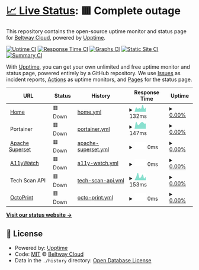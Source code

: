 # [📈 Live Status](https://status.beltway.cloud): <!--live status--> **🟥 Complete outage**

This repository contains the open-source uptime monitor and status page for [Beltway Cloud](https://beltway.cloud), powered by [Upptime](https://github.com/upptime/upptime).

[![Uptime CI](https://github.com/BeltwayCloud/status/workflows/Uptime%20CI/badge.svg)](https://github.com/BeltwayCloud/status/actions?query=workflow%3A%22Uptime+CI%22)
[![Response Time CI](https://github.com/BeltwayCloud/status/workflows/Response%20Time%20CI/badge.svg)](https://github.com/BeltwayCloud/status/actions?query=workflow%3A%22Response+Time+CI%22)
[![Graphs CI](https://github.com/BeltwayCloud/status/workflows/Graphs%20CI/badge.svg)](https://github.com/BeltwayCloud/status/actions?query=workflow%3A%22Graphs+CI%22)
[![Static Site CI](https://github.com/BeltwayCloud/status/workflows/Static%20Site%20CI/badge.svg)](https://github.com/BeltwayCloud/status/actions?query=workflow%3A%22Static+Site+CI%22)
[![Summary CI](https://github.com/BeltwayCloud/status/workflows/Summary%20CI/badge.svg)](https://github.com/BeltwayCloud/status/actions?query=workflow%3A%22Summary+CI%22)

With [Upptime](https://upptime.js.org), you can get your own unlimited and free uptime monitor and status page, powered entirely by a GitHub repository. We use [Issues](https://github.com/BeltwayCloud/status/issues) as incident reports, [Actions](https://github.com/BeltwayCloud/status/actions) as uptime monitors, and [Pages](https://status.beltway.cloud) for the status page.

<!--start: status pages-->
<!-- This summary is generated by Upptime (https://github.com/upptime/upptime) -->
<!-- Do not edit this manually, your changes will be overwritten -->
<!-- prettier-ignore -->
| URL | Status | History | Response Time | Uptime |
| --- | ------ | ------- | ------------- | ------ |
| <img alt="" src="https://icons.duckduckgo.com/ip3/beltway.cloud.ico" height="13"> [Home](https://beltway.cloud) | 🟥 Down | [home.yml](https://github.com/BeltwayCloud/status/commits/HEAD/history/home.yml) | <details><summary><img alt="Response time graph" src="./graphs/home/response-time-week.png" height="20"> 132ms</summary><br><a href="https://status.beltway.cloud/history/home"><img alt="Response time 105" src="https://img.shields.io/endpoint?url=https%3A%2F%2Fraw.githubusercontent.com%2FBeltwayCloud%2Fstatus%2FHEAD%2Fapi%2Fhome%2Fresponse-time.json"></a><br><a href="https://status.beltway.cloud/history/home"><img alt="24-hour response time 141" src="https://img.shields.io/endpoint?url=https%3A%2F%2Fraw.githubusercontent.com%2FBeltwayCloud%2Fstatus%2FHEAD%2Fapi%2Fhome%2Fresponse-time-day.json"></a><br><a href="https://status.beltway.cloud/history/home"><img alt="7-day response time 132" src="https://img.shields.io/endpoint?url=https%3A%2F%2Fraw.githubusercontent.com%2FBeltwayCloud%2Fstatus%2FHEAD%2Fapi%2Fhome%2Fresponse-time-week.json"></a><br><a href="https://status.beltway.cloud/history/home"><img alt="30-day response time 124" src="https://img.shields.io/endpoint?url=https%3A%2F%2Fraw.githubusercontent.com%2FBeltwayCloud%2Fstatus%2FHEAD%2Fapi%2Fhome%2Fresponse-time-month.json"></a><br><a href="https://status.beltway.cloud/history/home"><img alt="1-year response time 111" src="https://img.shields.io/endpoint?url=https%3A%2F%2Fraw.githubusercontent.com%2FBeltwayCloud%2Fstatus%2FHEAD%2Fapi%2Fhome%2Fresponse-time-year.json"></a></details> | <details><summary><a href="https://status.beltway.cloud/history/home">0.00%</a></summary><a href="https://status.beltway.cloud/history/home"><img alt="All-time uptime 0.00%" src="https://img.shields.io/endpoint?url=https%3A%2F%2Fraw.githubusercontent.com%2FBeltwayCloud%2Fstatus%2FHEAD%2Fapi%2Fhome%2Fuptime.json"></a><br><a href="https://status.beltway.cloud/history/home"><img alt="24-hour uptime 0.00%" src="https://img.shields.io/endpoint?url=https%3A%2F%2Fraw.githubusercontent.com%2FBeltwayCloud%2Fstatus%2FHEAD%2Fapi%2Fhome%2Fuptime-day.json"></a><br><a href="https://status.beltway.cloud/history/home"><img alt="7-day uptime 0.00%" src="https://img.shields.io/endpoint?url=https%3A%2F%2Fraw.githubusercontent.com%2FBeltwayCloud%2Fstatus%2FHEAD%2Fapi%2Fhome%2Fuptime-week.json"></a><br><a href="https://status.beltway.cloud/history/home"><img alt="30-day uptime 1.38%" src="https://img.shields.io/endpoint?url=https%3A%2F%2Fraw.githubusercontent.com%2FBeltwayCloud%2Fstatus%2FHEAD%2Fapi%2Fhome%2Fuptime-month.json"></a><br><a href="https://status.beltway.cloud/history/home"><img alt="1-year uptime 0.00%" src="https://img.shields.io/endpoint?url=https%3A%2F%2Fraw.githubusercontent.com%2FBeltwayCloud%2Fstatus%2FHEAD%2Fapi%2Fhome%2Fuptime-year.json"></a></details>
| <img alt="" src="https://icons.duckduckgo.com/ip3/null.ico" height="13"> Portainer | 🟥 Down | [portainer.yml](https://github.com/BeltwayCloud/status/commits/HEAD/history/portainer.yml) | <details><summary><img alt="Response time graph" src="./graphs/portainer/response-time-week.png" height="20"> 147ms</summary><br><a href="https://status.beltway.cloud/history/portainer"><img alt="Response time 102" src="https://img.shields.io/endpoint?url=https%3A%2F%2Fraw.githubusercontent.com%2FBeltwayCloud%2Fstatus%2FHEAD%2Fapi%2Fportainer%2Fresponse-time.json"></a><br><a href="https://status.beltway.cloud/history/portainer"><img alt="24-hour response time 139" src="https://img.shields.io/endpoint?url=https%3A%2F%2Fraw.githubusercontent.com%2FBeltwayCloud%2Fstatus%2FHEAD%2Fapi%2Fportainer%2Fresponse-time-day.json"></a><br><a href="https://status.beltway.cloud/history/portainer"><img alt="7-day response time 147" src="https://img.shields.io/endpoint?url=https%3A%2F%2Fraw.githubusercontent.com%2FBeltwayCloud%2Fstatus%2FHEAD%2Fapi%2Fportainer%2Fresponse-time-week.json"></a><br><a href="https://status.beltway.cloud/history/portainer"><img alt="30-day response time 122" src="https://img.shields.io/endpoint?url=https%3A%2F%2Fraw.githubusercontent.com%2FBeltwayCloud%2Fstatus%2FHEAD%2Fapi%2Fportainer%2Fresponse-time-month.json"></a><br><a href="https://status.beltway.cloud/history/portainer"><img alt="1-year response time 109" src="https://img.shields.io/endpoint?url=https%3A%2F%2Fraw.githubusercontent.com%2FBeltwayCloud%2Fstatus%2FHEAD%2Fapi%2Fportainer%2Fresponse-time-year.json"></a></details> | <details><summary><a href="https://status.beltway.cloud/history/portainer">0.00%</a></summary><a href="https://status.beltway.cloud/history/portainer"><img alt="All-time uptime 10.80%" src="https://img.shields.io/endpoint?url=https%3A%2F%2Fraw.githubusercontent.com%2FBeltwayCloud%2Fstatus%2FHEAD%2Fapi%2Fportainer%2Fuptime.json"></a><br><a href="https://status.beltway.cloud/history/portainer"><img alt="24-hour uptime 0.00%" src="https://img.shields.io/endpoint?url=https%3A%2F%2Fraw.githubusercontent.com%2FBeltwayCloud%2Fstatus%2FHEAD%2Fapi%2Fportainer%2Fuptime-day.json"></a><br><a href="https://status.beltway.cloud/history/portainer"><img alt="7-day uptime 0.00%" src="https://img.shields.io/endpoint?url=https%3A%2F%2Fraw.githubusercontent.com%2FBeltwayCloud%2Fstatus%2FHEAD%2Fapi%2Fportainer%2Fuptime-week.json"></a><br><a href="https://status.beltway.cloud/history/portainer"><img alt="30-day uptime 1.38%" src="https://img.shields.io/endpoint?url=https%3A%2F%2Fraw.githubusercontent.com%2FBeltwayCloud%2Fstatus%2FHEAD%2Fapi%2Fportainer%2Fuptime-month.json"></a><br><a href="https://status.beltway.cloud/history/portainer"><img alt="1-year uptime 0.00%" src="https://img.shields.io/endpoint?url=https%3A%2F%2Fraw.githubusercontent.com%2FBeltwayCloud%2Fstatus%2FHEAD%2Fapi%2Fportainer%2Fuptime-year.json"></a></details>
| <img alt="" src="https://icons.duckduckgo.com/ip3/superset.beltway.cloud.ico" height="13"> [Apache Superset](https://superset.beltway.cloud) | 🟥 Down | [apache-superset.yml](https://github.com/BeltwayCloud/status/commits/HEAD/history/apache-superset.yml) | <details><summary><img alt="Response time graph" src="./graphs/apache-superset/response-time-week.png" height="20"> 0ms</summary><br><a href="https://status.beltway.cloud/history/apache-superset"><img alt="Response time 80" src="https://img.shields.io/endpoint?url=https%3A%2F%2Fraw.githubusercontent.com%2FBeltwayCloud%2Fstatus%2FHEAD%2Fapi%2Fapache-superset%2Fresponse-time.json"></a><br><a href="https://status.beltway.cloud/history/apache-superset"><img alt="24-hour response time 0" src="https://img.shields.io/endpoint?url=https%3A%2F%2Fraw.githubusercontent.com%2FBeltwayCloud%2Fstatus%2FHEAD%2Fapi%2Fapache-superset%2Fresponse-time-day.json"></a><br><a href="https://status.beltway.cloud/history/apache-superset"><img alt="7-day response time 0" src="https://img.shields.io/endpoint?url=https%3A%2F%2Fraw.githubusercontent.com%2FBeltwayCloud%2Fstatus%2FHEAD%2Fapi%2Fapache-superset%2Fresponse-time-week.json"></a><br><a href="https://status.beltway.cloud/history/apache-superset"><img alt="30-day response time 0" src="https://img.shields.io/endpoint?url=https%3A%2F%2Fraw.githubusercontent.com%2FBeltwayCloud%2Fstatus%2FHEAD%2Fapi%2Fapache-superset%2Fresponse-time-month.json"></a><br><a href="https://status.beltway.cloud/history/apache-superset"><img alt="1-year response time 0" src="https://img.shields.io/endpoint?url=https%3A%2F%2Fraw.githubusercontent.com%2FBeltwayCloud%2Fstatus%2FHEAD%2Fapi%2Fapache-superset%2Fresponse-time-year.json"></a></details> | <details><summary><a href="https://status.beltway.cloud/history/apache-superset">0.00%</a></summary><a href="https://status.beltway.cloud/history/apache-superset"><img alt="All-time uptime 40.22%" src="https://img.shields.io/endpoint?url=https%3A%2F%2Fraw.githubusercontent.com%2FBeltwayCloud%2Fstatus%2FHEAD%2Fapi%2Fapache-superset%2Fuptime.json"></a><br><a href="https://status.beltway.cloud/history/apache-superset"><img alt="24-hour uptime 0.00%" src="https://img.shields.io/endpoint?url=https%3A%2F%2Fraw.githubusercontent.com%2FBeltwayCloud%2Fstatus%2FHEAD%2Fapi%2Fapache-superset%2Fuptime-day.json"></a><br><a href="https://status.beltway.cloud/history/apache-superset"><img alt="7-day uptime 0.00%" src="https://img.shields.io/endpoint?url=https%3A%2F%2Fraw.githubusercontent.com%2FBeltwayCloud%2Fstatus%2FHEAD%2Fapi%2Fapache-superset%2Fuptime-week.json"></a><br><a href="https://status.beltway.cloud/history/apache-superset"><img alt="30-day uptime 1.38%" src="https://img.shields.io/endpoint?url=https%3A%2F%2Fraw.githubusercontent.com%2FBeltwayCloud%2Fstatus%2FHEAD%2Fapi%2Fapache-superset%2Fuptime-month.json"></a><br><a href="https://status.beltway.cloud/history/apache-superset"><img alt="1-year uptime 0.00%" src="https://img.shields.io/endpoint?url=https%3A%2F%2Fraw.githubusercontent.com%2FBeltwayCloud%2Fstatus%2FHEAD%2Fapi%2Fapache-superset%2Fuptime-year.json"></a></details>
| <img alt="" src="https://icons.duckduckgo.com/ip3/a11ywatch.beltway.cloud.ico" height="13"> [A11yWatch](https://a11ywatch.beltway.cloud) | 🟥 Down | [a11y-watch.yml](https://github.com/BeltwayCloud/status/commits/HEAD/history/a11y-watch.yml) | <details><summary><img alt="Response time graph" src="./graphs/a11y-watch/response-time-week.png" height="20"> 0ms</summary><br><a href="https://status.beltway.cloud/history/a11y-watch"><img alt="Response time 0" src="https://img.shields.io/endpoint?url=https%3A%2F%2Fraw.githubusercontent.com%2FBeltwayCloud%2Fstatus%2FHEAD%2Fapi%2Fa11y-watch%2Fresponse-time.json"></a><br><a href="https://status.beltway.cloud/history/a11y-watch"><img alt="24-hour response time 0" src="https://img.shields.io/endpoint?url=https%3A%2F%2Fraw.githubusercontent.com%2FBeltwayCloud%2Fstatus%2FHEAD%2Fapi%2Fa11y-watch%2Fresponse-time-day.json"></a><br><a href="https://status.beltway.cloud/history/a11y-watch"><img alt="7-day response time 0" src="https://img.shields.io/endpoint?url=https%3A%2F%2Fraw.githubusercontent.com%2FBeltwayCloud%2Fstatus%2FHEAD%2Fapi%2Fa11y-watch%2Fresponse-time-week.json"></a><br><a href="https://status.beltway.cloud/history/a11y-watch"><img alt="30-day response time 0" src="https://img.shields.io/endpoint?url=https%3A%2F%2Fraw.githubusercontent.com%2FBeltwayCloud%2Fstatus%2FHEAD%2Fapi%2Fa11y-watch%2Fresponse-time-month.json"></a><br><a href="https://status.beltway.cloud/history/a11y-watch"><img alt="1-year response time 0" src="https://img.shields.io/endpoint?url=https%3A%2F%2Fraw.githubusercontent.com%2FBeltwayCloud%2Fstatus%2FHEAD%2Fapi%2Fa11y-watch%2Fresponse-time-year.json"></a></details> | <details><summary><a href="https://status.beltway.cloud/history/a11y-watch">0.00%</a></summary><a href="https://status.beltway.cloud/history/a11y-watch"><img alt="All-time uptime 0.00%" src="https://img.shields.io/endpoint?url=https%3A%2F%2Fraw.githubusercontent.com%2FBeltwayCloud%2Fstatus%2FHEAD%2Fapi%2Fa11y-watch%2Fuptime.json"></a><br><a href="https://status.beltway.cloud/history/a11y-watch"><img alt="24-hour uptime 0.00%" src="https://img.shields.io/endpoint?url=https%3A%2F%2Fraw.githubusercontent.com%2FBeltwayCloud%2Fstatus%2FHEAD%2Fapi%2Fa11y-watch%2Fuptime-day.json"></a><br><a href="https://status.beltway.cloud/history/a11y-watch"><img alt="7-day uptime 0.00%" src="https://img.shields.io/endpoint?url=https%3A%2F%2Fraw.githubusercontent.com%2FBeltwayCloud%2Fstatus%2FHEAD%2Fapi%2Fa11y-watch%2Fuptime-week.json"></a><br><a href="https://status.beltway.cloud/history/a11y-watch"><img alt="30-day uptime 1.38%" src="https://img.shields.io/endpoint?url=https%3A%2F%2Fraw.githubusercontent.com%2FBeltwayCloud%2Fstatus%2FHEAD%2Fapi%2Fa11y-watch%2Fuptime-month.json"></a><br><a href="https://status.beltway.cloud/history/a11y-watch"><img alt="1-year uptime 0.00%" src="https://img.shields.io/endpoint?url=https%3A%2F%2Fraw.githubusercontent.com%2FBeltwayCloud%2Fstatus%2FHEAD%2Fapi%2Fa11y-watch%2Fuptime-year.json"></a></details>
| <img alt="" src="https://icons.duckduckgo.com/ip3/null.ico" height="13"> Tech Scan API | 🟥 Down | [tech-scan-api.yml](https://github.com/BeltwayCloud/status/commits/HEAD/history/tech-scan-api.yml) | <details><summary><img alt="Response time graph" src="./graphs/tech-scan-api/response-time-week.png" height="20"> 153ms</summary><br><a href="https://status.beltway.cloud/history/tech-scan-api"><img alt="Response time 85" src="https://img.shields.io/endpoint?url=https%3A%2F%2Fraw.githubusercontent.com%2FBeltwayCloud%2Fstatus%2FHEAD%2Fapi%2Ftech-scan-api%2Fresponse-time.json"></a><br><a href="https://status.beltway.cloud/history/tech-scan-api"><img alt="24-hour response time 137" src="https://img.shields.io/endpoint?url=https%3A%2F%2Fraw.githubusercontent.com%2FBeltwayCloud%2Fstatus%2FHEAD%2Fapi%2Ftech-scan-api%2Fresponse-time-day.json"></a><br><a href="https://status.beltway.cloud/history/tech-scan-api"><img alt="7-day response time 153" src="https://img.shields.io/endpoint?url=https%3A%2F%2Fraw.githubusercontent.com%2FBeltwayCloud%2Fstatus%2FHEAD%2Fapi%2Ftech-scan-api%2Fresponse-time-week.json"></a><br><a href="https://status.beltway.cloud/history/tech-scan-api"><img alt="30-day response time 115" src="https://img.shields.io/endpoint?url=https%3A%2F%2Fraw.githubusercontent.com%2FBeltwayCloud%2Fstatus%2FHEAD%2Fapi%2Ftech-scan-api%2Fresponse-time-month.json"></a><br><a href="https://status.beltway.cloud/history/tech-scan-api"><img alt="1-year response time 91" src="https://img.shields.io/endpoint?url=https%3A%2F%2Fraw.githubusercontent.com%2FBeltwayCloud%2Fstatus%2FHEAD%2Fapi%2Ftech-scan-api%2Fresponse-time-year.json"></a></details> | <details><summary><a href="https://status.beltway.cloud/history/tech-scan-api">0.00%</a></summary><a href="https://status.beltway.cloud/history/tech-scan-api"><img alt="All-time uptime 10.42%" src="https://img.shields.io/endpoint?url=https%3A%2F%2Fraw.githubusercontent.com%2FBeltwayCloud%2Fstatus%2FHEAD%2Fapi%2Ftech-scan-api%2Fuptime.json"></a><br><a href="https://status.beltway.cloud/history/tech-scan-api"><img alt="24-hour uptime 0.00%" src="https://img.shields.io/endpoint?url=https%3A%2F%2Fraw.githubusercontent.com%2FBeltwayCloud%2Fstatus%2FHEAD%2Fapi%2Ftech-scan-api%2Fuptime-day.json"></a><br><a href="https://status.beltway.cloud/history/tech-scan-api"><img alt="7-day uptime 0.00%" src="https://img.shields.io/endpoint?url=https%3A%2F%2Fraw.githubusercontent.com%2FBeltwayCloud%2Fstatus%2FHEAD%2Fapi%2Ftech-scan-api%2Fuptime-week.json"></a><br><a href="https://status.beltway.cloud/history/tech-scan-api"><img alt="30-day uptime 1.38%" src="https://img.shields.io/endpoint?url=https%3A%2F%2Fraw.githubusercontent.com%2FBeltwayCloud%2Fstatus%2FHEAD%2Fapi%2Ftech-scan-api%2Fuptime-month.json"></a><br><a href="https://status.beltway.cloud/history/tech-scan-api"><img alt="1-year uptime 0.00%" src="https://img.shields.io/endpoint?url=https%3A%2F%2Fraw.githubusercontent.com%2FBeltwayCloud%2Fstatus%2FHEAD%2Fapi%2Ftech-scan-api%2Fuptime-year.json"></a></details>
| <img alt="" src="https://icons.duckduckgo.com/ip3/print.beltway.buzz.ico" height="13"> [OctoPrint](https://print.beltway.buzz) | 🟥 Down | [octo-print.yml](https://github.com/BeltwayCloud/status/commits/HEAD/history/octo-print.yml) | <details><summary><img alt="Response time graph" src="./graphs/octo-print/response-time-week.png" height="20"> 0ms</summary><br><a href="https://status.beltway.cloud/history/octo-print"><img alt="Response time 0" src="https://img.shields.io/endpoint?url=https%3A%2F%2Fraw.githubusercontent.com%2FBeltwayCloud%2Fstatus%2FHEAD%2Fapi%2Focto-print%2Fresponse-time.json"></a><br><a href="https://status.beltway.cloud/history/octo-print"><img alt="24-hour response time 0" src="https://img.shields.io/endpoint?url=https%3A%2F%2Fraw.githubusercontent.com%2FBeltwayCloud%2Fstatus%2FHEAD%2Fapi%2Focto-print%2Fresponse-time-day.json"></a><br><a href="https://status.beltway.cloud/history/octo-print"><img alt="7-day response time 0" src="https://img.shields.io/endpoint?url=https%3A%2F%2Fraw.githubusercontent.com%2FBeltwayCloud%2Fstatus%2FHEAD%2Fapi%2Focto-print%2Fresponse-time-week.json"></a><br><a href="https://status.beltway.cloud/history/octo-print"><img alt="30-day response time 0" src="https://img.shields.io/endpoint?url=https%3A%2F%2Fraw.githubusercontent.com%2FBeltwayCloud%2Fstatus%2FHEAD%2Fapi%2Focto-print%2Fresponse-time-month.json"></a><br><a href="https://status.beltway.cloud/history/octo-print"><img alt="1-year response time 0" src="https://img.shields.io/endpoint?url=https%3A%2F%2Fraw.githubusercontent.com%2FBeltwayCloud%2Fstatus%2FHEAD%2Fapi%2Focto-print%2Fresponse-time-year.json"></a></details> | <details><summary><a href="https://status.beltway.cloud/history/octo-print">0.00%</a></summary><a href="https://status.beltway.cloud/history/octo-print"><img alt="All-time uptime 0.00%" src="https://img.shields.io/endpoint?url=https%3A%2F%2Fraw.githubusercontent.com%2FBeltwayCloud%2Fstatus%2FHEAD%2Fapi%2Focto-print%2Fuptime.json"></a><br><a href="https://status.beltway.cloud/history/octo-print"><img alt="24-hour uptime 0.00%" src="https://img.shields.io/endpoint?url=https%3A%2F%2Fraw.githubusercontent.com%2FBeltwayCloud%2Fstatus%2FHEAD%2Fapi%2Focto-print%2Fuptime-day.json"></a><br><a href="https://status.beltway.cloud/history/octo-print"><img alt="7-day uptime 0.00%" src="https://img.shields.io/endpoint?url=https%3A%2F%2Fraw.githubusercontent.com%2FBeltwayCloud%2Fstatus%2FHEAD%2Fapi%2Focto-print%2Fuptime-week.json"></a><br><a href="https://status.beltway.cloud/history/octo-print"><img alt="30-day uptime 1.38%" src="https://img.shields.io/endpoint?url=https%3A%2F%2Fraw.githubusercontent.com%2FBeltwayCloud%2Fstatus%2FHEAD%2Fapi%2Focto-print%2Fuptime-month.json"></a><br><a href="https://status.beltway.cloud/history/octo-print"><img alt="1-year uptime 0.00%" src="https://img.shields.io/endpoint?url=https%3A%2F%2Fraw.githubusercontent.com%2FBeltwayCloud%2Fstatus%2FHEAD%2Fapi%2Focto-print%2Fuptime-year.json"></a></details>

<!--end: status pages-->

[**Visit our status website →**](https://status.beltway.cloud)

## 📄 License

- Powered by: [Upptime](https://github.com/upptime/upptime)
- Code: [MIT](./LICENSE) © [Beltway Cloud](https://beltway.cloud)
- Data in the `./history` directory: [Open Database License](https://opendatacommons.org/licenses/odbl/1-0/)
